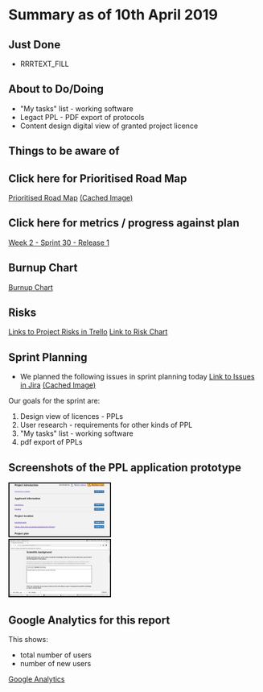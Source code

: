 # Summary as of 10th April 2019 

## Just Done
* RRRTEXT_FILL

## About to Do/Doing
* "My tasks" list - working software
* Legact PPL - PDF export of protocols
* Content design digital view of granted project licence

## Things to be aware of

## Click here for Prioritised Road Map
[Prioritised Road Map](https://trello.com/b/p7x9hbPV/prioritised-roadmap)    [\(Cached Image\)](graphs/ASLRoadMap10042019.jpg)

## Click here for metrics / progress against plan
[Week 2 - Sprint 30 - Release 1](graphs/progress10042019.png)

## Burnup Chart

[Burnup Chart](burnup10042019.md)

## Risks
[Links to Project Risks in Trello](https://trello.com/b/VuFuCL7t/risk-register-and-kpis-asl-delivery) 
[Link to Risk Chart](graphs/risk10042019.png)

## Sprint Planning
* We planned the following issues in sprint planning today [Link to Issues in Jira](https://jira.digital.homeoffice.gov.uk/secure/RapidBoard.jspa?rapidView=261)    [\(Cached Image\)](graphs/sprint10042019.png)


Our goals for the sprint are:
1. Design view of licences - PPLs
2. User research - requirements for other kinds of PPL 
3. "My tasks" list - working software 
4. pdf export of PPLs


## Screenshots of the PPL application prototype
<a href="graphs/proto1_10042019.png"><img src="graphs/proto1_10042019.png" alt="HTML5 Icon" width="200" style="border:2px solid black"></a>
<br>
<a href="graphs/proto2_10042019.png"><img src="graphs/proto2_10042019.png" alt="HTML5 Icon" width="200" style="border:2px solid black"></a>
<br>

## Google Analytics for this report

This shows:
* total number of users
* number of new users

[Google Analytics](graphs/GA10042019.jpg)

